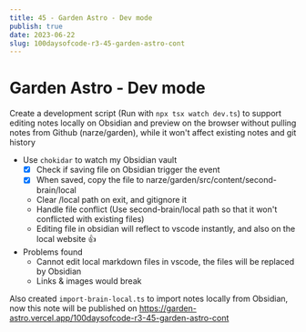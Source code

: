 ```yaml
---
title: 45 - Garden Astro - Dev mode
publish: true
date: 2023-06-22
slug: 100daysofcode-r3-45-garden-astro-cont
---
```


# Garden Astro - Dev mode

Create a development script (Run with `npx tsx watch dev.ts`) to support editing notes locally on Obsidian and preview on the browser without pulling notes from Github (narze/garden), while it won't affect existing notes and git history
- Use `chokidar` to watch my Obsidian vault
    - [x] Check if saving file on Obsidian trigger the event
    - [x] When saved, copy the file to narze/garden/src/content/second-brain/local
    - Clear /local path on exit, and gitignore it
    - Handle file conflict (Use second-brain/local path so that it won't conflicted with existing files)
    - Editing file in obsidian will reflect to vscode instantly, and also on the local website 👍
- Problems found
    - Cannot edit local markdown files in vscode, the files will be replaced by Obsidian
    - Links & images would break

Also created `import-brain-local.ts` to import notes locally from Obsidian, now this note will be published on https://garden-astro.vercel.app/100daysofcode-r3-45-garden-astro-cont